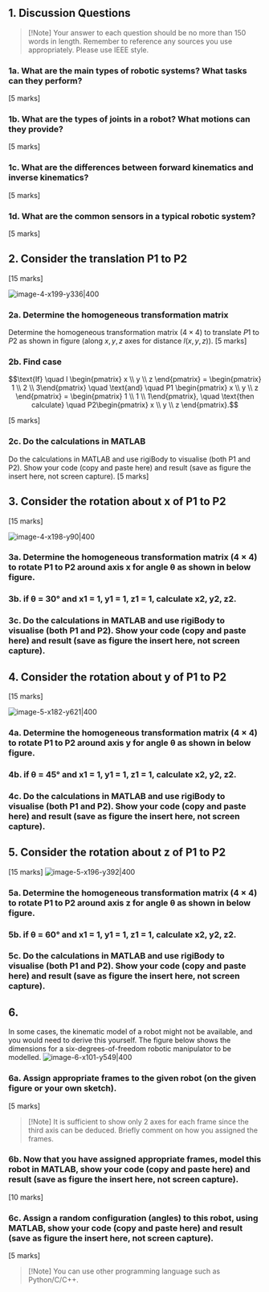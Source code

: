 ## 1. Discussion Questions
> [!Note] Your answer to each question should be no more than 150 words in length. Remember to reference any sources you use appropriately. Please use IEEE style.
### 1a. What are the main types of robotic systems? What tasks can they perform?
[5 marks]
### 1b. What are the types of joints in a robot? What motions can they provide?
[5 marks]
### 1c. What are the differences between forward kinematics and inverse kinematics?
[5 marks]
### 1d. What are the common sensors in a typical robotic system?
[5 marks]

## 2. Consider the translation P1 to P2
[15 marks] 

![image-4-x199-y336|400](image-4-x199-y336.png)

### 2a. Determine the homogeneous transformation matrix
Determine the homogeneous transformation matrix ($4 \times 4$) to translate $P1$ to $P2$ as shown in figure (along $x, y, z$ axes for distance $l (x,y,z)$). 
[5 marks]
### 2b. Find case

$$\text{If} \quad l \begin{pmatrix} x \\ y \\ z \end{pmatrix} = \begin{pmatrix} 1 \\ 2 \\ 3\end{pmatrix} \quad \text{and} \quad P1 \begin{pmatrix} x \\ y \\ z \end{pmatrix} = \begin{pmatrix} 1 \\ 1 \\ 1\end{pmatrix}, \quad \text{then calculate} \quad P2\begin{pmatrix} x \\ y \\ z \end{pmatrix}.$$

[5 marks]
### 2c. Do the calculations in MATLAB 
Do the calculations in MATLAB and use rigiBody to visualise (both P1 and P2). Show your code (copy and paste here) and result (save as figure the insert here, not screen capture).
[5 marks]

## 3. Consider the rotation about x of P1 to P2
[15 marks] 

![image-4-x198-y90|400](image-4-x198-y90.png)
### 3a. Determine the homogeneous transformation matrix (4 × 4) to rotate P1 to P2 around axis x for angle θ as shown in below figure.
### 3b. if θ = 30° and x1 = 1, y1 = 1, z1 = 1, calculate x2, y2, z2.
### 3c. Do the calculations in MATLAB and use rigiBody to visualise (both P1 and P2). Show your code (copy and paste here) and result (save as figure the insert here, not screen capture).

## 4. Consider the rotation about y of P1 to P2
[15 marks] 

![image-5-x182-y621|400](image-5-x182-y621.png)
### 4a. Determine the homogeneous transformation matrix (4 × 4) to rotate P1 to P2 around axis y for angle θ as shown in below figure. 
### 4b. if θ = 45° and x1 = 1, y1 = 1, z1 = 1, calculate x2, y2, z2. 
### 4c. Do the calculations in MATLAB and use rigiBody to visualise (both P1 and P2). Show your code (copy and paste here) and result (save as figure the insert here, not screen capture).
## 5. Consider the rotation about z of P1 to P2
[15 marks] 
![image-5-x196-y392|400](image-5-x196-y392.png)
### 5a. Determine the homogeneous transformation matrix (4 × 4) to rotate P1 to P2 around axis z for angle θ as shown in below figure. 
### 5b. if θ = 60° and x1 = 1, y1 = 1, z1 = 1, calculate x2, y2, z2. 
### 5c. Do the calculations in MATLAB and use rigiBody to visualise (both P1 and P2). Show your code (copy and paste here) and result (save as figure the insert here, not screen capture).

## 6. 
In some cases, the kinematic model of a robot might not be available, and you would need to derive this yourself. The figure below shows the dimensions for a six-degrees-of-freedom robotic manipulator to be modelled.
![image-6-x101-y549|400](image-6-x101-y549.png)
### 6a. Assign appropriate frames to the given robot (on the given figure or your own sketch).
[5 marks]

> [!Note] It is sufficient to show only 2 axes for each frame since the third axis can be deduced. Briefly comment on how you assigned the frames.
### 6b. Now that you have assigned appropriate frames, model this robot in MATLAB, show your code (copy and paste here) and result (save as figure the insert here, not screen capture).
[10 marks]
### 6c. Assign a random configuration (angles) to this robot, using MATLAB, show your code (copy and paste here) and result (save as figure the insert here, not screen capture).
[5 marks]
 
> [!Note] You can use other programming language such as Python/C/C++.
